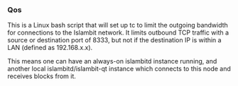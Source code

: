 ### Qos ###

This is a Linux bash script that will set up tc to limit the outgoing bandwidth for connections to the Islambit network. It limits outbound TCP traffic with a source or destination port of 8333, but not if the destination IP is within a LAN (defined as 192.168.x.x).

This means one can have an always-on islambitd instance running, and another local islambitd/islambit-qt instance which connects to this node and receives blocks from it.
